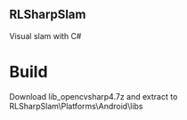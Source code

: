 ## RLSharpSlam ##
Visual slam with C#

# Build #
Download lib_opencvsharp4.7z and extract to RLSharpSlam\Platforms\Android\libs
